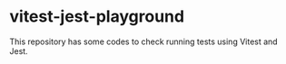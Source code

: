 # vitest-jest-playground
This repository has some codes to check running tests using Vitest and Jest.
